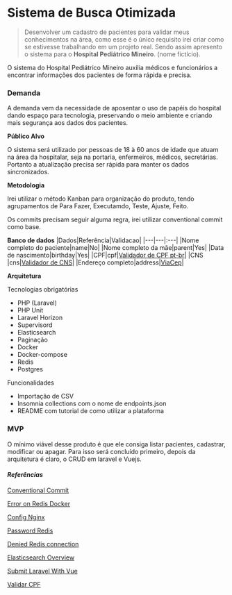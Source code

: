 # Sistema de Busca Otimizada

> Desenvolver um cadastro de pacientes para validar meus conhecimentos na área, como esse é o único requisito irei criar como se estivesse trabalhando em um projeto real. Sendo assim apresento o sistema para o **Hospital Pediátrico Mineiro**. (nome fictício). 

O sistema do Hospital Pediátrico Mineiro auxilia médicos e funcionários a encontrar informações dos pacientes de forma rápida e precisa.

### Demanda

A demanda vem da necessidade de aposentar o uso de papéis do hospital dando espaço para tecnologia, preservando o meio ambiente e criando mais segurança aos dados dos pacientes. 

**Público Alvo**

O sistema será utilizado por pessoas de 18 à 60 anos de idade que atuam na área da hospitalar, seja na portaria, enfermeiros, médicos, secretárias. Portanto a atualização precisa ser rápida para manter os dados sincronizados.

**Metodologia**

Irei utilizar o método Kanban para organização do produto, tendo agrupamentos de Para Fazer, Executamdo, Teste, Ajuste, Feito. 

Os commits precisam seguir alguma regra, irei utilizar conventional commit como base.

**Banco de dados**
|Dados|Referência|Validacao|
|---|---|:---|
|Nome completo do paciente|name|No|
|Nome completo da mãe|parent|Yes|
|Data de nascimento|birthday|Yes|
|CPF|cpf|[Validador de CPF pt-br](https://github.com/LaravelLegends/pt-br-validator)|
|CNS |cns|[Validador de CNS](https://integracao.esusab.ufsc.br/ledi/documentacao/regras/algoritmo_CNS.html)|
|Endereço completo|address|[ViaCep](https://viacep.com.br/)|

**Arquitetura**

Tecnologias obrigatórias
- PHP (Laravel)
- PHP Unit
- Laravel Horizon
- Supervisord
- Elasticsearch
- Paginação
- Docker
- Docker-compose
- Redis
- Postgres

Funcionalidades
- Importação de CSV
- Insomnia collections com o nome de endpoints.json
- README com tutorial de como utilizar a plataforma

### MVP
O mínimo viável desse produto é que ele consiga listar pacientes, cadastrar, modificar ou apagar. Para isso será concluído primeiro, depois da arquitetura é claro, o CRUD em laravel e Vuejs.

#### *Referências*
[Conventional Commit](https://www.conventionalcommits.org/en/v1.0.0/)

[Error on Redis Docker](https://r-future.github.io/post/how-to-fix-redis-warnings-with-docker/)

[Config Nginx](https://medium.com/@vhsilva.ap/configurando-laravel-6-nginx-e-postgresql-com-docker-9ad29c53d5)

[Password Redis](https://aregsar.com/blog/2020/laravel-app-with-redis-in-docker/)

[Denied Redis connection](https://github.com/redis/redis/issues/3106)

[Elasticsearch Overview](https://madewithlove.com/blog/software-engineering/how-to-integrate-elasticsearch-in-your-laravel-app-2022/)

[Submit Laravel With Vue](https://www.tutsmake.com/laravel-9-vue-js-form-submit-using-v-form-example/)

[Validar CPF](https://gist.github.com/rafael-neri/ab3e58803a08cb4def059fce4e3c0e40)